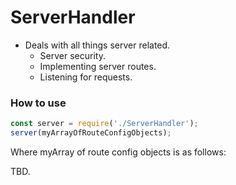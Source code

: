 # ServerHandler

- Deals with all things server related.
  - Server security.
  - Implementing server routes.
  - Listening for requests.

### How to use

```javascript
const server = require('./ServerHandler');
server(myArrayOfRouteConfigObjects);
```

Where myArray of route config objects is as follows:

TBD.

